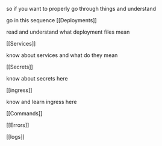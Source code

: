 
so if you want to properly go through things and understand

go in this sequence
[[Deployments]]

read and understand what deployment files mean

[[Services]]

know about services and what do they mean

[[Secrets]]

know about secrets here

[[ingress]]

know and learn ingress here

[[Commands]]

[[Errors]]

[[logs]]
